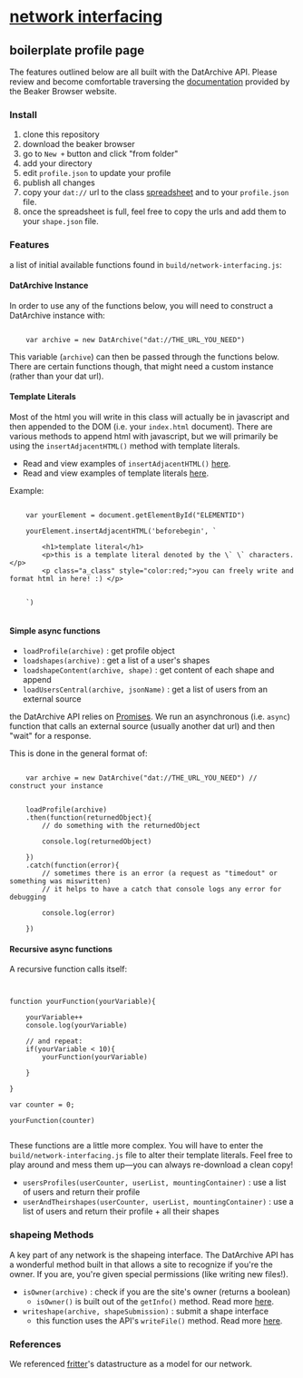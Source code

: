 # [network interfacing](http://network-interfacing.teachinginter.net)
## boilerplate profile page

The features outlined below are all built with the DatArchive API. Please review and become comfortable traversing the [documentation](https://beakerbrowser.com/docs/apis/dat) provided by the Beaker Browser website. 


### Install
1. clone this repository
2. download the beaker browser
3. go to `New +` button and click "from folder"
4. add your directory
5. edit `profile.json` to update your profile
6. publish all changes
7. copy your `dat://` url to the class [spreadsheet](https://docs.google.com/spreadsheets/d/1VTTNBRftvCj-_L-M8hwBZuwXps4wBGrrRB6rER0Kqzc/edit?usp=sharing) and to your `profile.json` file. 
8. once the spreadsheet is full, feel free to copy the urls and add them to your `shape.json` file. 


### Features
a list of initial available functions found in `build/network-interfacing.js`: 

#### DatArchive Instance

In order to use any of the functions below, you will need to construct a DatArchive instance with: 

```

	var archive = new DatArchive("dat://THE_URL_YOU_NEED")

```

This variable (`archive`) can then be passed through the functions below. There are certain functions though, that might need a custom instance (rather than your dat url). 

#### Template Literals
Most of the html you will write in this class will actually be in javascript and then appended to the DOM (i.e. your `index.html` document). There are various methods to append html with javascript, but we will primarily be using the `insertAdjacentHTML()` method with template literals. 

- Read and view examples of `insertAdjacentHTML()` [here](https://developer.mozilla.org/en-US/docs/Web/API/Element/insertAdjacentHTML). 
- Read and view examples of template literals [here](https://developer.mozilla.org/en-US/docs/Web/JavaScript/Reference/Template_literals).

Example: 

```
	
	var yourElement = document.getElementById("ELEMENTID")

	yourElement.insertAdjacentHTML('beforebegin', `

		<h1>template literal</h1>
		<p>this is a template literal denoted by the \` \` characters.</p>
		<p class="a_class" style="color:red;">you can freely write and format html in here! :) </p>


	`)


```

#### Simple async functions

- `loadProfile(archive)` : get profile object
- `loadshapes(archive)`  : get a list of a user's shapes
- `loadshapeContent(archive, shape)` : get content of each shape and append
- `loadUsersCentral(archive, jsonName)` : get a list of users from an external source

the DatArchive API relies on [Promises](https://developer.mozilla.org/en-US/docs/Web/JavaScript/Reference/Global_Objects/Promise/then). We run an asynchronous (i.e. `async`) function that calls an external source (usually another dat url) and then "wait" for a response. 

This is done in the general format of: 

```
	
	var archive = new DatArchive("dat://THE_URL_YOU_NEED") // construct your instance	


	loadProfile(archive)
	.then(function(returnedObject){
		// do something with the returnedObject
		
		console.log(returnedObject)

	})
	.catch(function(error){
		// sometimes there is an error (a request as "timedout" or something was miswritten)
		// it helps to have a catch that console logs any error for debugging
		
		console.log(error)

	})

```


#### Recursive async functions
A recursive function calls itself: 

```


function yourFunction(yourVariable){

	yourVariable++
	console.log(yourVariable)

	// and repeat:
	if(yourVariable < 10){
		yourFunction(yourVariable)

	}

}

var counter = 0;

yourFunction(counter)


```

These functions are a little more complex. You will have to enter the ` build/network-interfacing.js` file to alter their template literals. Feel free to play around and mess them up—you can always re-download a clean copy!

- `usersProfiles(userCounter, userList, mountingContainer)` : use a list of users and return their profile
- `userAndTheirshapes(userCounter, userList, mountingContainer)` : use a list of users and return their profile + all their shapes


### shapeing Methods
A key part of any network is the shapeing interface. The DatArchive API has a wonderful method built in that allows a site to recognize if you're the owner. If you are, you're given special permissions (like writing new files!). 

- `isOwner(archive)` : check if you are the site's owner (returns a boolean)
	- `isOwner()` is built out of the `getInfo()` method. Read more [here](https://beakerbrowser.com/docs/apis/dat#getinfo).
- `writeshape(archive, shapeSubmission)` : submit a shape interface
	- this function uses the API's `writeFile()` method. Read more [here](https://beakerbrowser.com/docs/apis/dat#writefile).


### References
We referenced [fritter](https://github.com/beakerbrowser/fritter)'s datastructure as a model for our network. 


